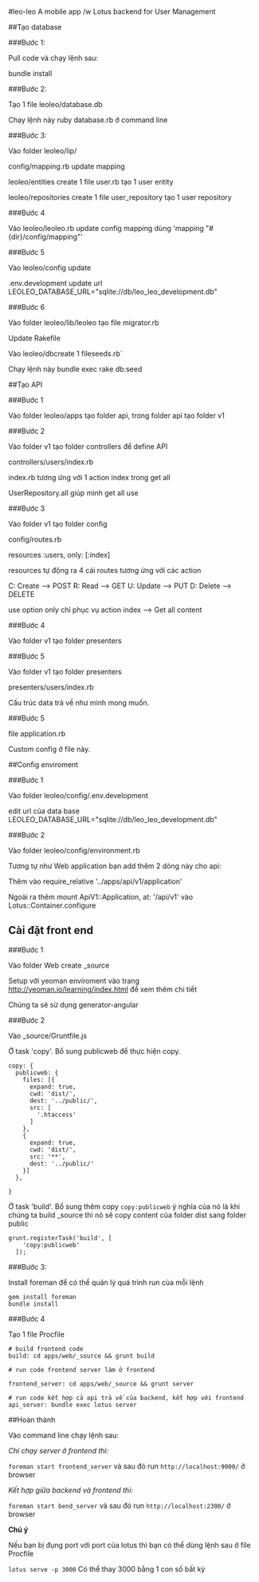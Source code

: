 #leo-leo
A mobile app /w Lotus backend for User Management

##Tạo database

###Bước 1:

Pull code và chạy lệnh sau:

bundle install

###Bước 2:

Tạo 1 file leoleo/database.db

Chạy lệnh này ruby database.rb ở command line

###Bước 3:

Vào folder leoleo/lip/

config/mapping.rb update mapping

leoleo/entities create 1 file user.rb tạo 1 user entity

leoleo/repositories create 1 file user_repository tạo 1 user repository

###Bước 4

Vào leoleo/leoleo.rb update config mapping dùng 'mapping "#{dir}/config/mapping"'

###Bước 5

Vào leoleo/config update

.env.development update url LEOLEO_DATABASE_URL="sqlite://db/leo_leo_development.db"

###Bước 6

Vào folder leoleo/lib/leoleo tạo file migrator.rb

Update Rakefile

Vào leoleo/dbcreate 1 fileseeds.rb`

Chạy lệnh này bundle exec rake db:seed


##Tạo API

###Bước 1

Vào folder leoleo/apps tạo folder api, trong folder api tạo folder v1

###Bước 2

Vào folder v1 tạo folder controllers để define API

controllers/users/index.rb

index.rb tương ứng với 1 action index trong get all

UserRepository.all giúp mình get all use

###Bước 3

Vào folder v1 tạo folder config

config/routes.rb

resources :users, only: [:index]

resources tự động ra 4 cái routes tương ứng với các action

C: Create --> POST R: Read --> GET U: Update --> PUT D: Delete --> DELETE

use option only chỉ phục vụ action index --> Get all content

###Bước 4

Vào folder v1 tạo folder presenters

###Bước 5

Vào folder v1 tạo folder presenters

presenters/users/index.rb

Cấu trúc data trả về như mình mong muốn.

###Bước 5

file application.rb

Custom config ở file này.


##Config enviroment

###Bước 1

Vào folder leoleo/config/.env.development

edit url của data base LEOLEO_DATABASE_URL="sqlite://db/leo_leo_development.db"

###Bước 2

Vào folder leoleo/config/environment.rb

Tương tự như Web application bạn add thêm 2 dòng này cho api:

Thêm vào require_relative '../apps/api/v1/application'

Ngoài ra thêm mount ApiV1::Application, at: '/api/v1' vào Lotus::Container.configure


## Cài đặt front end

###Bước 1

Vào folder Web create _source

Setup với yeoman enviroment vào trang http://yeoman.io/learning/index.html để xem thêm chi tiết

Chúng ta sẽ sử dụng generator-angular

###Bước 2

Vào _source/Gruntfile.js

Ở task 'copy'. Bổ sung publicweb để thực hiện copy.

```
copy: {
  publicweb: {
    files: [{
      expand: true,
      cwd: 'dist/',
      dest: '../public/',
      src: [
        '.htaccess'
      ]
    },
    {
      expand: true,
      cwd: 'dist/',
      src: '**',
      dest: '../public/'
    }]
  },

}
```

Ở task 'build'. Bổ sung thêm copy `copy:publicweb`
ý nghĩa của nó là khi chúng ta build _source thì nó sẽ copy content của folder dist sang folder public

```
grunt.registerTask('build', [
    'copy:publicweb'
  ]);
```

###Bước 3:

Install foreman để có thể quản lý quá trình run của mỗi lệnh

```
gem install foreman
bundle install
```

###Bước 4

Tạo 1 file Procfile

```
# build frontend code
build: cd apps/web/_source && grunt build

# run code frontend server làm ở frontend

frontend_server: cd apps/web/_source && grunt server

# run code kết hợp cả api trả về của backend, kết hợp với frontend
api_server: bundle exec lotus server

```

##Hoàn thành

Vào command line chạy lệnh sau:

*Chỉ chạy server ở frontend thì:*

`foreman start frontend_server`
và sau đó run `http://localhost:9000/` ở browser

*Kết hợp giữa backend và frontend thì:*

`foreman start bend_server`
và sau đó run `http://localhost:2300/` ở browser


**Chú ý**

Nếu bạn bị đụng port với port của lotus thì bạn có thể dùng lệnh sau ở file Procfile

`lotus serve -p 3000` Có thể thay 3000 bằng 1 con số bất kỳ
